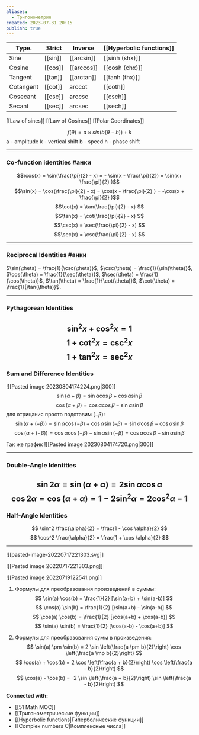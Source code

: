 ```yaml
---
aliases:
  - Тригонометрия
created: 2023-07-31 20:15
publish: true
---
```


| Type.     | Strict           | Inverse | [[Hyperbolic functions]] |
|-----------|------------------|----------|-----------|
| Sine      | [[sin]] | [[arcsin]]   | [[sinh (shx)]]   |
| Cosine    | [[cos]] | [[arccos]]   | [[cosh (chx)]]   |
| Tangent   | [[tan]] | [[arctan]]   | [[tanh (thx)]]   |
| Cotangent | [[cot]] | arccot   | [[coth]] |
| Cosecant  | [[csc]] | arccsc   | [[csch]] |
| Secant    | [[sec]] | arcsec   | [[sech]] |



[[Law of sines]]
[[Law of Cosines]]
[[Polar Coordinates]]

$$f(θ)=a×sin(b(θ−h))+k$$
a - amplitude
k - vertical shift
b - speed
h - phase shift

---
### Co-function identities #анки 

$$\cos(x) = \sin(\frac{\pi}{2} - x) = - \sin(x - \frac{\pi}{2}) = \sin(x+ \frac{\pi}{2} )$$
$$\sin(x) = \cos(\frac{\pi}{2} - x) = \cos(x - \frac{\pi}{2} )  = -\cos(x + \frac{\pi}{2} )$$
$$\cot(x) = \tan(\frac{\pi}{2} - x) $$
$$\tan(x) = \cot(\frac{\pi}{2} - x) $$
$$\csc(x) = \sec(\frac{\pi}{2} - x) $$
$$\sec(x) = \csc(\frac{\pi}{2} - x) $$



---

### Reciprocal Identities #анки 

$\sin(\theta) = \frac{1}{\csc(\theta)}$, $\csc(\theta) = \frac{1}{\sin(\theta)}$,
$\cos(\theta) = \frac{1}{\sec(\theta)}$, $\sec(\theta) = \frac{1}{\cos(\theta)}$,
$\tan(\theta) = \frac{1}{\cot(\theta)}$, $\cot(\theta) = \frac{1}{\tan(\theta)}$.




---
### Pythagorean Identities

$$
\sin^2 x + \cos^2 x = 1
$$
$$
1 + \cot^2 x = \csc^2 x
$$
$$
1 + \tan^2 x = \sec^2 x
$$
---

### Sum and Difference Identities
![[Pasted image 20230804174224.png|300]]
$$
\sin (\alpha + \beta) = \sin \alpha \cos \beta + \cos \alpha \sin \beta 
$$
$$
\cos (\alpha + \beta) = \cos \alpha \cos \beta - \sin \alpha \sin \beta 
$$
для отрицания просто подставим ($- \beta$):
$$
\sin (\alpha + (- \beta)) = \sin \alpha \cos (-\beta) + \cos \alpha \sin (-\beta) = \sin \alpha \cos \beta - \cos \alpha \sin \beta
$$
$$
\cos (\alpha + (- \beta)) = \cos \alpha \cos (- \beta) - \sin \alpha \sin (- \beta) = \cos \alpha \cos \beta + \sin \alpha \sin \beta
$$

Так же график
![[Pasted image 20230804174720.png|300]]

---

### Double-Angle Identities

$$
\sin 2 \alpha = \sin (\alpha + \alpha) = 2 \sin \alpha \cos \alpha
$$
$$
\cos 2 \alpha = \cos (\alpha + \alpha) = 1 - 2 \sin^2 \alpha = 2\cos^2 \alpha - 1 
$$
---

### Half-Angle Identities
$$
\sin^2 \frac{\alpha}{2} = \frac{1 - \cos \alpha}{2}
$$
$$
\cos^2 \frac{\alpha}{2} = \frac{1 + \cos \alpha}{2}
$$



---
![[pasted-image-20220717221303.svg]]


![[Pasted image 20220717221303.png]]

![[Pasted image 20220719122541.png]]



1. Формулы для преобразования произведений в суммы:
   $$ \sin(a) \cos(b) = \frac{1}{2} [\sin(a+b) + \sin(a-b)] $$
   $$ \cos(a) \sin(b) = \frac{1}{2} [\sin(a+b) - \sin(a-b)] $$
   $$ \cos(a) \cos(b) = \frac{1}{2} [\cos(a+b) + \cos(a-b)] $$
   $$ \sin(a) \sin(b) = \frac{1}{2} [\cos(a-b) - \cos(a+b)] $$

2. Формулы для преобразования сумм в произведения:
   $$ \sin(a) \pm \sin(b) = 2 \sin \left(\frac{a \pm b}{2}\right) \cos \left(\frac{a \mp b}{2}\right) $$
   $$ \cos(a) + \cos(b) = 2 \cos \left(\frac{a + b}{2}\right) \cos \left(\frac{a - b}{2}\right) $$
   $$ \cos(a) - \cos(b) = -2 \sin \left(\frac{a + b}{2}\right) \sin \left(\frac{a - b}{2}\right) $$





**Connected with:**
- [[51 Math MOC]]
- [[Тригонометрические функции]]
- [[Hyperbolic functions|Гиперболические функции]]
- [[Complex numbers C|Комплексные числа]]
